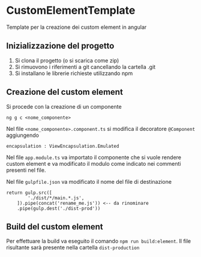# CustomElementTemplate

Template per la creazione dei custom element in angular

## Inizializzazione del progetto

1. Si clona il progetto (o si scarica come zip)
2. Si rimuovono i riferimenti a git cancellando la cartella .git
3. Si installano le librerie richieste utilizzando npm

## Creazione del custom element

Si procede con la creazione di un componente
```
ng g c <nome_componente>
```
Nel file `<nome_componente>.component.ts` si modifica il decoratore `@Component` aggiungendo
```
encapsulation : ViewEncapsulation.Emulated
```
Nel file `app.module.ts` va importato il componente che si vuole rendere custom element e va modificato il modulo come indicato nei commenti presenti nel file.

Nel file `gulpfile.json` va modificato il nome del file di destinazione
```
return gulp.src([
        './dist/*/main.*.js',
    ]).pipe(concat('rename_me.js')) <-- da rinominare
    .pipe(gulp.dest('./dist-prod'))
```
## Build del custom element

Per effettuare la build va eseguito il comando `npm run build:element`. Il file risultante sarà presente nella cartella `dist-production`
